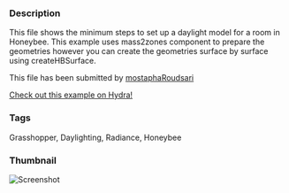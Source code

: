 ### Description 
This file shows the minimum steps to set up a daylight model for a room in Honeybee. This example uses mass2zones component to prepare the geometries however you can create the geometries surface by surface using createHBSurface.

This file has been submitted by [mostaphaRoudsari](https://github.com/mostaphaRoudsari)

[Check out this example on Hydra!](http://hydrashare.github.io/hydra/viewer?owner=mostaphaRoudsari&fork=hydra_1&id=Honeybee_Grid-based_Daylight_Simulation_Example)
### Tags 
Grasshopper, Daylighting, Radiance, Honeybee
### Thumbnail 
![Screenshot](https://raw.githubusercontent.com/mostaphaRoudsari/hydra/master/Honeybee_Grid-based_Daylight_Simulation_Example/thumbnail.png)
